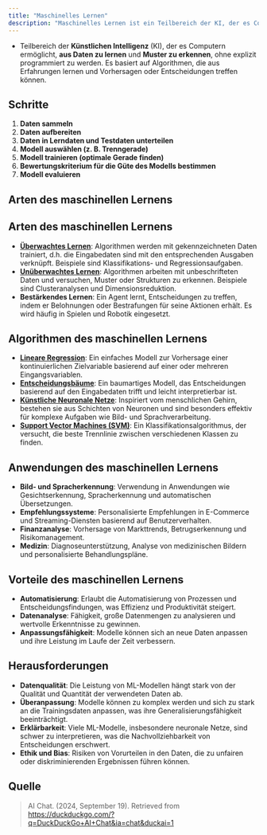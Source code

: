 ```yaml
---
title: "Maschinelles Lernen"
description: "Maschinelles Lernen ist ein Teilbereich der KI, der es Computern ermöglicht, aus Daten zu lernen und Muster zu erkennen. Es umfasst überwachte, unüberwachte und bestärkende Lernarten mit Anwendungen in Bilderkennung und Empfehlungssystemen."
---
```


- Teilbereich der **Künstlichen Intelligenz** (KI), der es Computern ermöglicht, **aus Daten zu lernen** und **Muster zu erkennen**, ohne explizit programmiert zu werden. Es basiert auf Algorithmen, die aus Erfahrungen lernen und Vorhersagen oder Entscheidungen treffen können.

## Schritte
1. **Daten sammeln**
2. **Daten aufbereiten**
3. **Daten in Lerndaten und Testdaten unterteilen**
4. **Modell auswählen (z. B. Trenngerade)**
5. **Modell trainieren (optimale Gerade finden)**
6. **Bewertungskriterium für die Güte des Modells bestimmen**
7. **Modell evaluieren**

## Arten des maschinellen Lernens
## Arten des maschinellen Lernens
- **[Überwachtes Lernen](lerninhalte/überwachtes-und-nicht-überwachtes-lernen)**: Algorithmen werden mit gekennzeichneten Daten trainiert, d.h. die Eingabedaten sind mit den entsprechenden Ausgaben verknüpft. Beispiele sind Klassifikations- und Regressionsaufgaben.
- **[Unüberwachtes Lernen](lerninhalte/überwachtes-und-nicht-überwachtes-lernen)**: Algorithmen arbeiten mit unbeschrifteten Daten und versuchen, Muster oder Strukturen zu erkennen. Beispiele sind Clusteranalysen und Dimensionsreduktion.
- **Bestärkendes Lernen**: Ein Agent lernt, Entscheidungen zu treffen, indem er Belohnungen oder Bestrafungen für seine Aktionen erhält. Es wird häufig in Spielen und Robotik eingesetzt.

## Algorithmen des maschinellen Lernens
- **[Lineare Regression](lerninhalte/regression)**: Ein einfaches Modell zur Vorhersage einer kontinuierlichen Zielvariable basierend auf einer oder mehreren Eingangsvariablen.
- **[Entscheidungsbäume](lerninhalte/entscheidungsbaum)**: Ein baumartiges Modell, das Entscheidungen basierend auf den Eingabedaten trifft und leicht interpretierbar ist.
- **[Künstliche Neuronale Netze](lerninhalte/neural-network)**: Inspiriert vom menschlichen Gehirn, bestehen sie aus Schichten von Neuronen und sind besonders effektiv für komplexe Aufgaben wie Bild- und Sprachverarbeitung.
- **[Support Vector Machines (SVM)](lerninhalte/support-vector-machine)**: Ein Klassifikationsalgorithmus, der versucht, die beste Trennlinie zwischen verschiedenen Klassen zu finden.

## Anwendungen des maschinellen Lernens
- **Bild- und Spracherkennung**: Verwendung in Anwendungen wie Gesichtserkennung, Spracherkennung und automatischen Übersetzungen.
- **Empfehlungssysteme**: Personalisierte Empfehlungen in E-Commerce und Streaming-Diensten basierend auf Benutzerverhalten.
- **Finanzanalyse**: Vorhersage von Markttrends, Betrugserkennung und Risikomanagement.
- **Medizin**: Diagnoseunterstützung, Analyse von medizinischen Bildern und personalisierte Behandlungspläne.

## Vorteile des maschinellen Lernens
- **Automatisierung**: Erlaubt die Automatisierung von Prozessen und Entscheidungsfindungen, was Effizienz und Produktivität steigert.
- **Datenanalyse**: Fähigkeit, große Datenmengen zu analysieren und wertvolle Erkenntnisse zu gewinnen.
- **Anpassungsfähigkeit**: Modelle können sich an neue Daten anpassen und ihre Leistung im Laufe der Zeit verbessern.

## Herausforderungen
- **Datenqualität**: Die Leistung von ML-Modellen hängt stark von der Qualität und Quantität der verwendeten Daten ab.
- **Überanpassung**: Modelle können zu komplex werden und sich zu stark an die Trainingsdaten anpassen, was ihre Generalisierungsfähigkeit beeinträchtigt.
- **Erklärbarkeit**: Viele ML-Modelle, insbesondere neuronale Netze, sind schwer zu interpretieren, was die Nachvollziehbarkeit von Entscheidungen erschwert.
- **Ethik und Bias**: Risiken von Vorurteilen in den Daten, die zu unfairen oder diskriminierenden Ergebnissen führen können.

## Quelle

> AI Chat. (2024, September 19). Retrieved from https://duckduckgo.com/?q=DuckDuckGo+AI+Chat&ia=chat&duckai=1